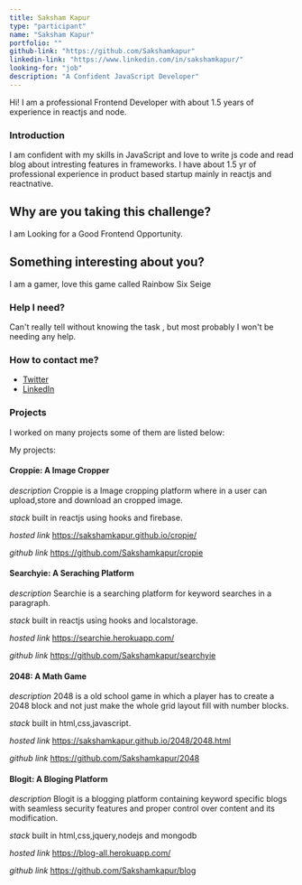 ```yaml
---
title: Saksham Kapur
type: "participant"
name: "Saksham Kapur"
portfolio: ""
github-link: "https://github.com/Sakshamkapur"
linkedin-link: "https://www.linkedin.com/in/sakshamkapur/"
looking-for: "job"
description: "A Confident JavaScript Developer"
---
```


Hi! I am a professional Frontend Developer with about 1.5 years of experience in reactjs and node.

### Introduction

I am confident with my skills in JavaScript and love to write js code and read blog about intresting features in frameworks. I have about 1.5 yr of professional experience in product based startup mainly in reactjs and reactnative.

## Why are you taking this challenge?

I am Looking for a Good Frontend Opportunity.

## Something interesting about you?

I am a gamer, love this game called Rainbow Six Seige

### Help I need?

Can't really tell without knowing the task , but most probably I
won't be needing any help.

### How to contact me?

- [Twitter](https://twitter.com/Sk04_98)
- [LinkedIn](https://www.linkedin.com/in/sakshamkapur/)

### Projects

I worked on many projects some of them are listed below:

My projects:

#### Croppie: A Image Cropper

_description_ Croppie is a Image cropping platform where in a user can upload,store and download an cropped image.

_stack_ built in reactjs using hooks and firebase.

_hosted link_  https://sakshamkapur.github.io/cropie/

_github link_ https://github.com/Sakshamkapur/cropie

#### Searchyie: A Seraching Platform

_description_ Searchie is a searching platform for keyword searches in a paragraph.

_stack_ built in reactjs using hooks and localstorage.

_hosted link_ https://searchie.herokuapp.com/ 

_github link_ https://github.com/Sakshamkapur/searchyie

#### 2048: A Math Game

_description_ 2048 is a old school game in which a player has to create a 2048 block and not just make the whole grid layout fill with number blocks.

_stack_ built in html,css,javascript.

_hosted link_  https://sakshamkapur.github.io/2048/2048.html

_github link_ https://github.com/Sakshamkapur/2048

#### Blogit: A Bloging Platform

_description_ Blogit is a blogging platform containing keyword specific blogs with seamless security features and proper control over content and its modification.

_stack_ built in html,css,jquery,nodejs and mongodb

_hosted link_ https://blog-all.herokuapp.com/ 

_github link_ https://github.com/Sakshamkapur/blog


